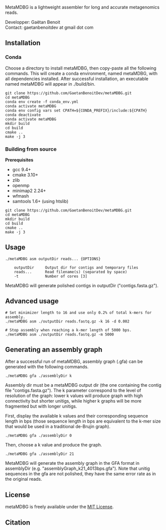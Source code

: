 MetaMDBG is a lightweight assembler for long and accurate metagenomics reads.

Developper: Gaëtan Benoit  
Contact: gaetanbenoitdev at gmail dot com

## Installation

### Conda

Choose a directory to install metaMDBG, then copy-paste all the following commands.
This will create a conda environment, named metaMDBG, with all dependencies installed.
After successful installation, an executable named metaMDBG will appear in ./build/bin.

```
git clone https://github.com/GaetanBenoitDev/metaMDBG.git
cd metaMDBG
conda env create -f conda_env.yml
conda activate metaMDBG
conda env config vars set CPATH=${CONDA_PREFIX}/include:${CPATH}
conda deactivate
conda activate metaMDBG
mkdir build
cd build
cmake ..
make -j 3
```

### Building from source

**Prerequisites**
- gcc 9.4+
- cmake 3.10+
- zlib
- openmp
- minimap2 2.24+
- wfmash
- samtools 1.6+ (using htslib)

```
git clone https://github.com/GaetanBenoitDev/metaMDBG.git
cd metaMDBG
mkdir build
cd build
cmake ..
make -j 3
```

## Usage

```
./metaMDBG asm outputDir reads... {OPTIONS}

	outputDir     Output dir for contigs and temporary files
	reads...      Read filename(s) (separated by space)
	-t            Number of cores [3]
```

MetaMDBG will generate polished contigs in outputDir ("contigs.fasta.gz").

## Advanced usage
 
```
# Set minimizer length to 16 and use only 0.2% of total k-mers for assembly.
./metaMDBG asm ./outputDir reads.fastq.gz -k 16 -d 0.002

# Stop assembly when reaching a k-mer length of 5000 bps.
./metaMDBG asm ./outputDir reads.fastq.gz -m 5000
```

## Generating an assembly graph

After a successful run of metaMDBG, assembly graph (.gfa) can be generated with the following commands.
```
./metaMDBG gfa ./assemblyDir k
```

Assembly dir must be a metaMDBG output dir (the one containing the contig file "contigs.fasta.gz"). The k parameter correspond to the level of resolution of the graph: lower k values will produce graph with high connectivity but shorter unitigs, while higher k graphs will be more fragmented but with longer unitigs.

First, display the available k values and their corresponding sequence length in bps (those sequence length in bps are equivalent to the k-mer size that would be used in a traditional de-Brujin graph).
```
./metaMDBG gfa ./assemblyDir 0
```

Then, choose a k value and produce the graph.
```
./metaMDBG gfa ./assemblyDir 21
```

MetaMDBG will generate the assembly graph in the GFA format in assemblyDir (e.g. "assemblyGraph_k21_4013bps.gfa").
Note that unitig sequences in the gfa are not polished, they have the same error rate as in the original reads.

## License

metaMDBG is freely available under the [MIT License](https://opensource.org/license/mit-0/).

## Citation


